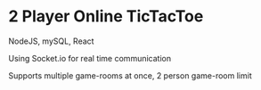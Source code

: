 # 2 Player Online TicTacToe

NodeJS, mySQL, React

Using Socket.io for real time communication

Supports multiple game-rooms at once,
2 person game-room limit
